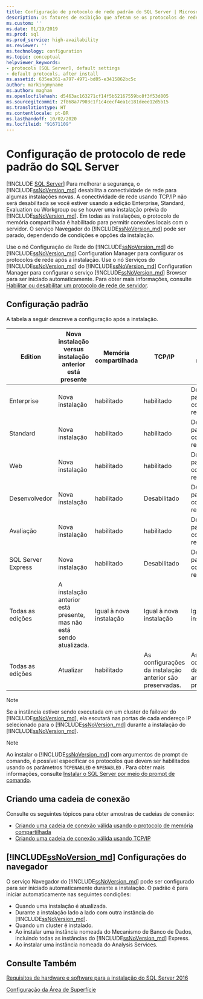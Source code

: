 ```yaml
---
title: Configuração de protocolo de rede padrão do SQL Server | Microsoft Docs
description: Os fatores de exibição que afetam se os protocolos de rede estão ativados ou desligados durante a instalação do SQL Server. Confira como configurar protocolos após a instalação.
ms.custom: ''
ms.date: 01/19/2019
ms.prod: sql
ms.prod_service: high-availability
ms.reviewer: ''
ms.technology: configuration
ms.topic: conceptual
helpviewer_keywords:
- protocols [SQL Server], default settings
- default protocols, after install
ms.assetid: 635ea361-a797-4971-bd05-e3415862bc5c
author: markingmyname
ms.author: maghan
ms.openlocfilehash: d5463ac163271cf14f5b52167559bc8f3f53d805
ms.sourcegitcommit: 2f868a77903c1f1c4cecf4ea1c181deee12d5b15
ms.translationtype: HT
ms.contentlocale: pt-BR
ms.lasthandoff: 10/02/2020
ms.locfileid: "91671109"
---
```

# <a name="default-sql-server-network-protocol-configuration"></a>Configuração de protocolo de rede padrão do SQL Server
 [!INCLUDE [SQL Server](../../includes/applies-to-version/sqlserver.md)]
Para melhorar a segurança, o [!INCLUDE[ssNoVersion_md](../../includes/ssnoversion-md.md)] desabilita a conectividade de rede para algumas instalações novas. A conectividade de rede usando TCP/IP não será desabilitada se você estiver usando a edição Enterprise, Standard, Evaluation ou Workgroup ou se houver uma instalação prévia do [!INCLUDE[ssNoVersion_md](../../includes/ssnoversion-md.md)]. Em todas as instalações, o protocolo de memória compartilhada é habilitado para permitir conexões locais com o servidor. O serviço Navegador do [!INCLUDE[ssNoVersion_md](../../includes/ssnoversion-md.md)] pode ser parado, dependendo de condições e opções da instalação.

Use o nó Configuração de Rede do [!INCLUDE[ssNoVersion_md](../../includes/ssnoversion-md.md)] do [!INCLUDE[ssNoVersion_md](../../includes/ssnoversion-md.md)] Configuration Manager para configurar os protocolos de rede após a instalação. Use o nó Serviços do [!INCLUDE[ssNoVersion_md](../../includes/ssnoversion-md.md)] do [!INCLUDE[ssNoVersion_md](../../includes/ssnoversion-md.md)] Configuration Manager para configurar o serviço [!INCLUDE[ssNoVersion_md](../../includes/ssnoversion-md.md)] Browser para ser iniciado automaticamente. Para obter mais informações, consulte [Habilitar ou desabilitar um protocolo de rede de servidor](../../database-engine/configure-windows/enable-or-disable-a-server-network-protocol.md).


## <a name="default-configuration"></a>Configuração padrão

A tabela a seguir descreve a configuração após a instalação.

|Edition | Nova instalação versus instalação anterior está presente | Memória compartilhada | TCP/IP | Pipes nomeados|
| -------- | -- | -- | -- | --  |  
|Enterprise | Nova instalação | habilitado | habilitado | Desabilitado para conexões de rede.|
|Standard | Nova instalação | habilitado | habilitado | Desabilitado para conexões de rede.|
|Web | Nova instalação | habilitado | habilitado | Desabilitado para conexões de rede.|
|Desenvolvedor | Nova instalação | habilitado | Desabilitado | Desabilitado para conexões de rede.|
|Avaliação | Nova instalação | habilitado | habilitado | Desabilitado para conexões de rede.|
|SQL Server Express | Nova instalação | habilitado | Desabilitado | Desabilitado para conexões de rede.|
|Todas as edições | A instalação anterior está presente, mas não está sendo atualizada. | Igual à nova instalação | Igual à nova instalação | Igual à nova instalação|
|Todas as edições | Atualizar | habilitado | As configurações da instalação anterior são preservadas. | As configurações da instalação anterior são preservadas.|


>[!NOTE]
> Se a instância estiver sendo executada em um cluster de failover do [!INCLUDE[ssNoVersion_md](../../includes/ssnoversion-md.md)], ela escutará nas portas de cada endereço IP selecionado para o [!INCLUDE[ssNoVersion_md](../../includes/ssnoversion-md.md)] durante a instalação do [!INCLUDE[ssNoVersion_md](../../includes/ssnoversion-md.md)].
 
>[!NOTE]
> Ao instalar o [!INCLUDE[ssNoVersion_md](../../includes/ssnoversion-md.md)] com argumentos de prompt de comando, é possível especificar os protocolos que devem ser habilitados usando os parâmetros `TCPENABLED` e `NPENABLED` . Para obter mais informações, consulte [Instalar o SQL Server por meio do prompt de comando](../install-windows/install-sql-server-from-the-command-prompt.md).

## <a name="creating-a-connection-string"></a>Criando uma cadeia de conexão

Consulte os seguintes tópicos para obter amostras de cadeias de conexão:
* [Criando uma cadeia de conexão válida usando o protocolo de memória compartilhada](../../tools/configuration-manager/creating-a-valid-connection-string-using-shared-memory-protocol.md)
* [Criando uma cadeia de conexão válida usando TCP/IP](../../tools/configuration-manager/creating-a-valid-connection-string-using-tcp-ip.md)



## <a name="ssnoversion_md-browser-settings"></a>[!INCLUDE[ssNoVersion_md](../../includes/ssnoversion-md.md)] Configurações do navegador

O serviço Navegador do [!INCLUDE[ssNoVersion_md](../../includes/ssnoversion-md.md)] pode ser configurado para ser iniciado automaticamente durante a instalação. O padrão é para iniciar automaticamente nas seguintes condições:

* Quando uma instalação é atualizada.
* Durante a instalação lado a lado com outra instância do [!INCLUDE[ssNoVersion_md](../../includes/ssnoversion-md.md)].
* Quando um cluster é instalado.
* Ao instalar uma instância nomeada do Mecanismo de Banco de Dados, incluindo todas as instâncias do [!INCLUDE[ssNoVersion_md](../../includes/ssnoversion-md.md)] Express.
* Ao instalar uma instância nomeada do Analysis Services.

## <a name="see-also"></a>Consulte Também

[Requisitos de hardware e software para a instalação do SQL Server 2016](../../sql-server/install/hardware-and-software-requirements-for-installing-sql-server.md)

[Configuração da Área de Superfície](../../relational-databases/security/surface-area-configuration.md)